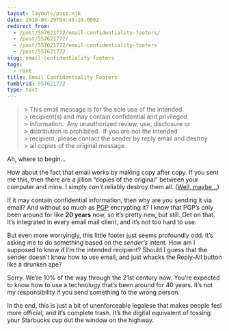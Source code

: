```yaml
---
layout: layouts/post.njk
date: 2010-04-29T04:43:24.000Z
redirect_from:
  - /post/557621772/email-confidentiality-footers/
  - /post/557621772/
  - /post/557621772/email-confidentiality-footers
  - /post/557621772
slug: email-confidentiality-footers
tags:
  - rant
title: Email Confidentiality Footers
tumblrid: 557621772
type: text
---
```

<blockquote><p style="white-space:pre">&gt; This email message is for the sole use of the intended  
&gt; recipient(s) and may contain confidential and privileged  
&gt; information.  Any unauthorized review, use, disclosure or  
&gt; distribution is prohibited.  If you are not the intended  
&gt; recipient, please contact the sender by reply email and destroy  
&gt; all copies of the original message.</p></blockquote>

<p>Ah, where to begin&hellip;</p>

<p>How about the fact that email works by making copy after copy.  If you sent me this, then there are a jillion &ldquo;copies of the original&rdquo; between your computer and mine.  I simply <em>can&rsquo;t</em> reliably destroy them all.  (<a href="http://nukefromorbit.ytmnd.com/">Well, maybe&hellip;</a>)</p>

<p>If it may contain confidential information, then why are you sending it via email?  And without so much as <a href="http://en.wikipedia.org/wiki/Pretty_Good_Privacy">PGP</a> encrypting it?  I know that PGP&rsquo;s only been around for like <strong>20 years</strong> now, so it&rsquo;s pretty new, but still.  Get on that.  It&rsquo;s integrated in every email mail client, and it&rsquo;s not too hard to use.</p>

<p>But even more worryingly, this little footer just seems profoundly odd.  It&rsquo;s asking me to do something based on the <em>sender&rsquo;s</em> intent.  How am I supposed to know if I&rsquo;m the intended recipient?  Should I guess that the sender doesn&rsquo;t know how to use email, and just whacks the Reply-All button like a drunken ape?</p>

<p>Sorry.  We&rsquo;re 10% of the way through the 21st century now.  You&rsquo;re expected to know how to use a technology that&rsquo;s been around for 40 years.  It&rsquo;s not my responsibility if you send something to the wrong person.</p>

<p>In the end, this is just a bit of unenforceable legalese that makes people feel more official, and it&rsquo;s complete trash.  It&rsquo;s the digital equivalent of tossing your Starbucks cup out the window on the highway.</p>
